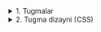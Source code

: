 <details>
<summary>1. Tugmalar</summary>

## HTML: Tugmalar

### `<button>`
`<button>` — bu **eng ko‘p ishlatiladigan tugma tegi**. U orqali foydalanuvchi sahifada amallar bajarishi mumkin: formani yuborish, **JavaScript** funksiyasini chaqirish, boshqa sahifaga o‘tish va hokazo.  

### `<button>` tegi xususiyatlari
- `<button>` ichiga **matn**, **emoji**, **rasm** yoki hatto boshqa HTML elementlarini joylashtirish mumkin.  
- `<button>` — **blok elementi emas**, lekin sahifada inline-block sifatida chiqadi (ya’ni yonma-yon ham kelishi mumkin).  
- `<button>` standartda formaga ulangan bo‘lsa, **Submit** tugmasi vazifasini bajaradi.

### Muhim atributlar

- **`type`**
  - `type="button"` — oddiy tugma (hech qanday avtomatik amal bajarmaydi).  
  - `type="submit"` — formani yuboradi (standart qiymat, agar ko‘rsatilmasa).  
  - `type="reset"` — formadagi barcha maydonlarni tiklaydi.  

**Misol:**

```html
<button type="button">Oddiy tugma</button>
<button type="submit">Yuborish</button>
<button type="reset">Tozalash</button>
```

**disabled**

Tugmani bosib bo‘lmaydigan qilib qo‘yadi.

```html
<button disabled>Faolsiz tugma</button>
```

### Tugma ichiga boshqa elementlar joylash

**Matn + emoji:**

```html
<button>👍 Menga bos!</button>
```

**Rasm + matn:**

```html
<button>
  <img src="icon.png" alt="icon" width="16" height="16">
  Yuklab olish
</button>
```

**Faqat rasm:**

```html
<button>
  <img src="delete.png" alt="O‘chirish" width="20" height="20">
</button>
```
</details>

<details>
<summary>2. Tugma dizayni (CSS)</summary>

## CSS: Tugma dizayni

HTML’dagi `<button>` elementini chiroyli ko‘rsatish uchun CSS’dan foydalanamiz.  
Eng asosiy uslublar quyidagilar:  

### `background-color` — Tugma foni

Tugmaning **orqa fon rangini** belgilaydi.  

**Misol:**

```css
button {
  background-color: blue;
}
```

**Qo‘shimcha: fon uchun gradient ham berish mumkin:**

```css
button {
  background: linear-gradient(to right, #007BFF, #00C6FF);
}
```
### color — Matn rangi

Tugma ichidagi matn rangini belgilaydi.

**Misol:**

```css
button {
  color: white;
}
```

👉 Asosiy qoida: matn har doim fon rangida o‘qilishi oson bo‘lishi kerak.

Qorong‘i fon → oq matn `(color: white;)`

Yorqin fon → qora matn `(color: black;)`

Qo‘shimcha: shaffof matn ham qilish mumkin:

```css
button {
  color: rgba(255,255,255,0.8); /* 80% oq rang */
}
```

**border-radius** — Tugma burchaklari

Tugma burchaklarini yumaloqlashtiradi.

**Misollar:**

```css
/* Kvadrat tugma */
button {
  border-radius: 0;
}

/* Yengil yumaloq tugma */
button {
  border-radius: 6px;
}

/* To‘liq dumaloq tugma */
button {
  border-radius: 50%;
  width: 60px;
  height: 60px;
}
```